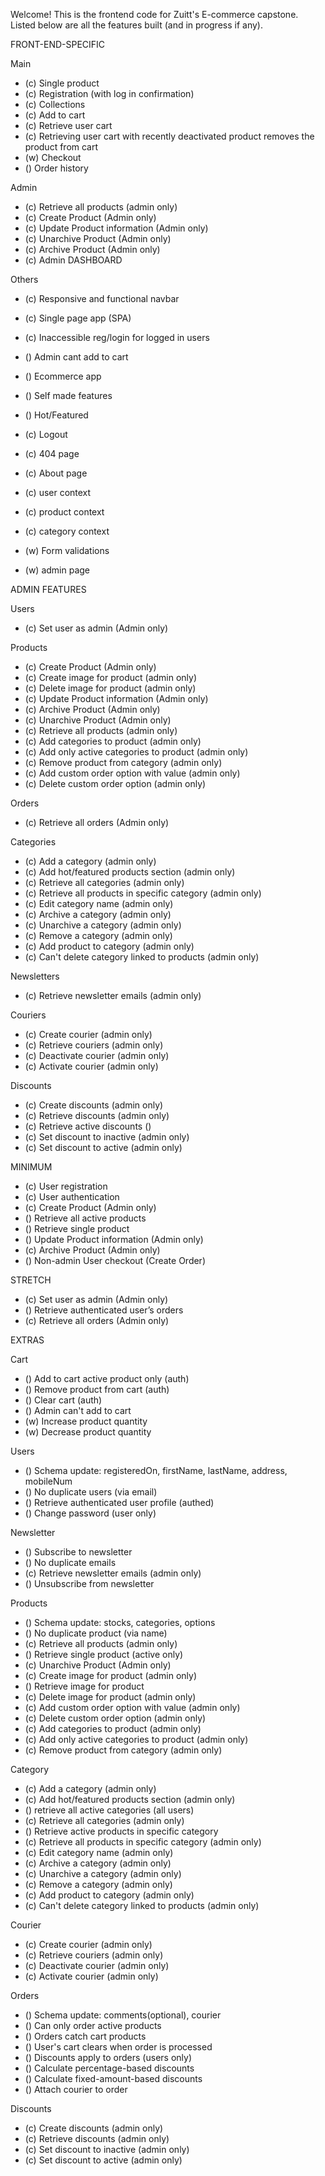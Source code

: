 Welcome! This is the frontend code for Zuitt's E-commerce capstone. Listed below are all the features built (and in progress if any).

FRONT-END-SPECIFIC

Main

- (c) Single product
- (c) Registration (with log in confirmation)
- (c) Collections
- (c) Add to cart
- (c) Retrieve user cart
- (c) Retrieving user cart with recently deactivated product removes the product from cart
- (w) Checkout
- () Order history

Admin

- (c) Retrieve all products (admin only)
- (c) Create Product (Admin only)
- (c) Update Product information (Admin only)
- (c) Unarchive Product (Admin only)
- (c) Archive Product (Admin only)
- (c) Admin DASHBOARD

Others

- (c) Responsive and functional navbar
- (c) Single page app (SPA)
- (c) Inaccessible reg/login for logged in users
- () Admin cant add to cart
- () Ecommerce app
- () Self made features

- () Hot/Featured
- (c) Logout
- (c) 404 page
- (c) About page
- (c) user context
- (c) product context
- (c) category context
- (w) Form validations
- (w) admin page

ADMIN FEATURES

Users

- (c) Set user as admin (Admin only)

Products

- (c) Create Product (Admin only)
- (c) Create image for product (admin only)
- (c) Delete image for product (admin only)
- (c) Update Product information (Admin only)
- (c) Archive Product (Admin only)
- (c) Unarchive Product (Admin only)
- (c) Retrieve all products (admin only)
- (c) Add categories to product (admin only)
- (c) Add only active categories to product (admin only)
- (c) Remove product from category (admin only)
- (c) Add custom order option with value (admin only)
- (c) Delete custom order option (admin only)

Orders

- (c) Retrieve all orders (Admin only)

Categories

- (c) Add a category (admin only)
- (c) Add hot/featured products section (admin only)
- (c) Retrieve all categories (admin only)
- (c) Retrieve all products in specific category (admin only)
- (c) Edit category name (admin only)
- (c) Archive a category (admin only)
- (c) Unarchive a category (admin only)
- (c) Remove a category (admin only)
- (c) Add product to category (admin only)
- (c) Can't delete category linked to products (admin only)

Newsletters

- (c) Retrieve newsletter emails (admin only)

Couriers

- (c) Create courier (admin only)
- (c) Retrieve couriers (admin only)
- (c) Deactivate courier (admin only)
- (c) Activate courier (admin only)

Discounts

- (c) Create discounts (admin only)
- (c) Retrieve discounts (admin only)
- (c) Retrieve active discounts ()
- (c) Set discount to inactive (admin only)
- (c) Set discount to active (admin only)

MINIMUM

- (c) User registration
- (c) User authentication
- (c) Create Product (Admin only)
- () Retrieve all active products
- () Retrieve single product
- () Update Product information (Admin only)
- (c) Archive Product (Admin only)
- () Non-admin User checkout (Create Order)

STRETCH

- (c) Set user as admin (Admin only)
- () Retrieve authenticated user’s orders
- (c) Retrieve all orders (Admin only)

EXTRAS

Cart

- () Add to cart active product only (auth)
- () Remove product from cart (auth)
- () Clear cart (auth)
- () Admin can't add to cart
- (w) Increase product quantity
- (w) Decrease product quantity

Users

- () Schema update: registeredOn, firstName, lastName, address, mobileNum
- () No duplicate users (via email)
- () Retrieve authenticated user profile (authed)
- () Change password (user only)

Newsletter

- () Subscribe to newsletter
- () No duplicate emails
- (c) Retrieve newsletter emails (admin only)
- () Unsubscribe from newsletter

Products

- () Schema update: stocks, categories, options
- () No duplicate product (via name)
- (c) Retrieve all products (admin only)
- () Retrieve single product (active only)
- (c) Unarchive Product (Admin only)
- (c) Create image for product (admin only)
- () Retrieve image for product
- (c) Delete image for product (admin only)
- (c) Add custom order option with value (admin only)
- (c) Delete custom order option (admin only)
- (c) Add categories to product (admin only)
- (c) Add only active categories to product (admin only)
- (c) Remove product from category (admin only)

Category

- (c) Add a category (admin only)
- (c) Add hot/featured products section (admin only)
- () retrieve all active categories (all users)
- (c) Retrieve all categories (admin only)
- () Retrieve active products in specific category
- (c) Retrieve all products in specific category (admin only)
- (c) Edit category name (admin only)
- (c) Archive a category (admin only)
- (c) Unarchive a category (admin only)
- (c) Remove a category (admin only)
- (c) Add product to category (admin only)
- (c) Can't delete category linked to products (admin only)

Courier

- (c) Create courier (admin only)
- (c) Retrieve couriers (admin only)
- (c) Deactivate courier (admin only)
- (c) Activate courier (admin only)

Orders

- () Schema update: comments(optional), courier
- () Can only order active products
- () Orders catch cart products
- () User's cart clears when order is processed
- () Discounts apply to orders (users only)
- () Calculate percentage-based discounts
- () Calculate fixed-amount-based discounts
- () Attach courier to order

Discounts

- (c) Create discounts (admin only)
- (c) Retrieve discounts (admin only)
- (c) Set discount to inactive (admin only)
- (c) Set discount to active (admin only)
